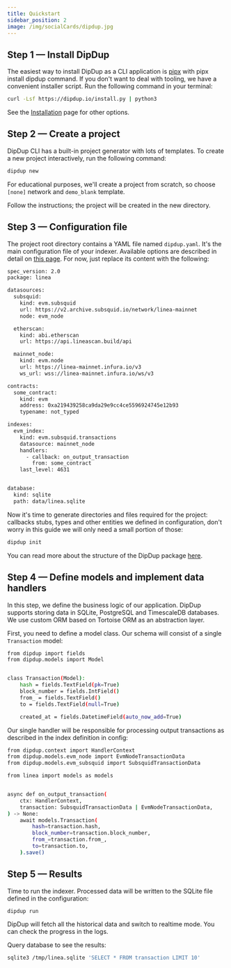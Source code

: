 ```yaml
---
title: Quickstart
sidebar_position: 2
image: /img/socialCards/dipdup.jpg
---
```

## Step 1 — Install DipDup
The easiest way to install DipDup as a CLI application is [pipx](https://pipx.pypa.io/stable/) with pipx install dipdup command. If you don't want to deal with tooling, we have a convenient installer script. Run the following command in your terminal:

```bash
curl -Lsf https://dipdup.io/install.py | python3
```

See the [Installation](https://dipdup.io/docs/installation) page for other options.

## Step 2 — Create a project
DipDup CLI has a built-in project generator with lots of templates. To create a new project interactively, run the following command:

```bash
dipdup new
```

For educational purposes, we'll create a project from scratch, so choose `[none]` network and `demo_blank` template.

Follow the instructions; the project will be created in the new directory.

## Step 3 — Configuration file
The project root directory contains a YAML file named `dipdup.yaml`. It's the main configuration file of your indexer. Available options are described in detail on [this page](https://dipdup.io/docs/getting-started/config). For now, just replace its content with the following:

```bash
spec_version: 2.0
package: linea

datasources:
  subsquid:
    kind: evm.subsquid	
    url: https://v2.archive.subsquid.io/network/linea-mainnet
    node: evm_node

  etherscan:
    kind: abi.etherscan	
    url: https://api.lineascan.build/api    

  mainnet_node:
    kind: evm.node	
    url: https://linea-mainnet.infura.io/v3
    ws_url: wss://linea-mainnet.infura.io/ws/v3

contracts:
  some_contract:
    kind: evm
    address: 0xa219439258ca9da29e9cc4ce5596924745e12b93
    typename: not_typed

indexes:
  evm_index:
    kind: evm.subsquid.transactions
    datasource: mainnet_node
    handlers:
      - callback: on_output_transaction
        from: some_contract
    last_level: 4631


database:
  kind: sqlite
  path: data/linea.sqlite
```

Now it's time to generate directories and files required for the project: callbacks stubs, types and other entities we defined in configuration, don't worry in this guide we will only need a small portion of those:

```bash
dipdup init
```

You can read more about the structure of the DipDup package [here](https://dipdup.io/docs/getting-started/package).

## Step 4 — Define models and implement data handlers
In this step, we define the business logic of our application. DipDup supports storing data in SQLite, PostgreSQL and TimescaleDB databases. We use custom ORM based on Tortoise ORM as an abstraction layer.

First, you need to define a model class. Our schema will consist of a single `Transaction` model:

```bash
from dipdup import fields
from dipdup.models import Model


class Transaction(Model):
    hash = fields.TextField(pk=True)
    block_number = fields.IntField()
    from_ = fields.TextField()
    to = fields.TextField(null=True)

    created_at = fields.DatetimeField(auto_now_add=True)
```


Our single handler will be responsible for processing output transactions as described in the index definition in config:

```bash
from dipdup.context import HandlerContext
from dipdup.models.evm_node import EvmNodeTransactionData
from dipdup.models.evm_subsquid import SubsquidTransactionData

from linea import models as models


async def on_output_transaction(
    ctx: HandlerContext,
    transaction: SubsquidTransactionData | EvmNodeTransactionData,
) -> None:
    await models.Transaction(
        hash=transaction.hash,
        block_number=transaction.block_number,
        from_=transaction.from_,
        to=transaction.to,
    ).save()
```

## Step 5 — Results
Time to run the indexer. Processed data will be written to the SQLite file defined in the configuration:

```bash
dipdup run
```

DipDup will fetch all the historical data and switch to realtime mode. You can check the progress in the logs.

Query database to see the results:

```bash
sqlite3 /tmp/linea.sqlite 'SELECT * FROM transaction LIMIT 10'
```
